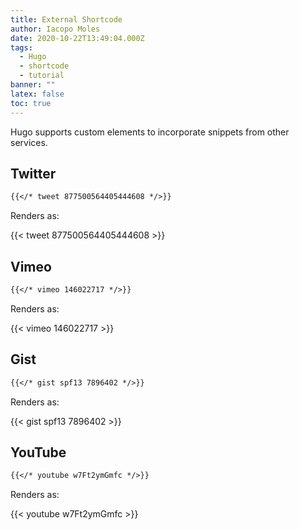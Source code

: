 ```yaml
---
title: External Shortcode
author: Iacopo Moles
date: 2020-10-22T13:49:04.000Z
tags:
  - Hugo
  - shortcode
  - tutorial
banner: ""
latex: false
toc: true
---
```

Hugo supports custom elements to incorporate snippets from other services.

<!--more-->

## Twitter

```markdown
{{</* tweet 877500564405444608 */>}}
```

Renders as:

{{< tweet 877500564405444608 >}}



## Vimeo

```markdown
{{</* vimeo 146022717 */>}}
```

Renders as:

{{< vimeo 146022717 >}}


## Gist

```markdown
{{</* gist spf13 7896402 */>}}
```

Renders as:

{{< gist spf13 7896402 >}}


## YouTube

```markdown
{{</* youtube w7Ft2ymGmfc */>}}
```

Renders as:

{{< youtube w7Ft2ymGmfc >}}
